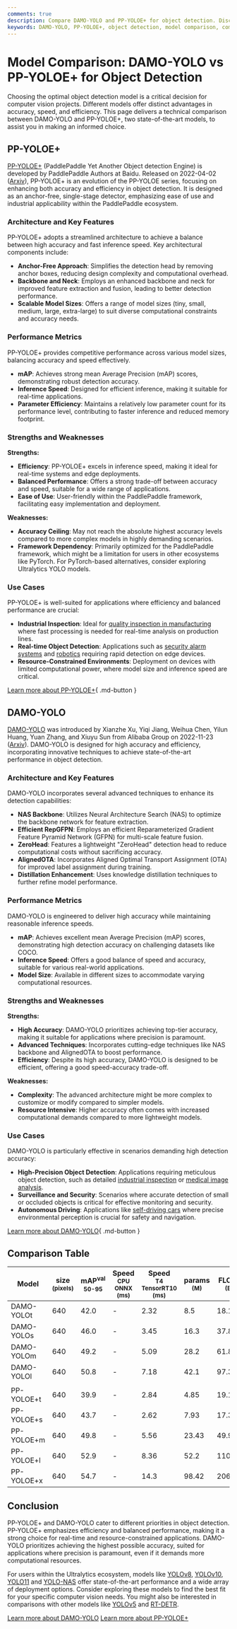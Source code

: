 ```yaml
---
comments: true
description: Compare DAMO-YOLO and PP-YOLOE+ for object detection. Discover strengths, weaknesses, and use cases to choose the best model for your projects.
keywords: DAMO-YOLO, PP-YOLOE+, object detection, model comparison, computer vision, YOLO models, AI, deep learning, PaddlePaddle, NAS backbone
---
```


# Model Comparison: DAMO-YOLO vs PP-YOLOE+ for Object Detection

Choosing the optimal object detection model is a critical decision for computer vision projects. Different models offer distinct advantages in accuracy, speed, and efficiency. This page delivers a technical comparison between DAMO-YOLO and PP-YOLOE+, two state-of-the-art models, to assist you in making an informed choice.

<script async src="https://cdn.jsdelivr.net/npm/chart.js"></script>
<script defer src="../../javascript/benchmark.js"></script>

<canvas id="modelComparisonChart" width="1024" height="400" active-models='["DAMO-YOLO", "PP-YOLOE+"]'></canvas>

## PP-YOLOE+

[PP-YOLOE+](https://github.com/PaddlePaddle/PaddleDetection/tree/develop/configs/ppyoloe) (PaddlePaddle Yet Another Object detection Engine) is developed by PaddlePaddle Authors at Baidu. Released on 2022-04-02 ([Arxiv](https://arxiv.org/abs/2203.16250)), PP-YOLOE+ is an evolution of the PP-YOLOE series, focusing on enhancing both accuracy and efficiency in object detection. It is designed as an anchor-free, single-stage detector, emphasizing ease of use and industrial applicability within the PaddlePaddle ecosystem.

### Architecture and Key Features

PP-YOLOE+ adopts a streamlined architecture to achieve a balance between high accuracy and fast inference speed. Key architectural components include:

- **Anchor-Free Approach**: Simplifies the detection head by removing anchor boxes, reducing design complexity and computational overhead.
- **Backbone and Neck**: Employs an enhanced backbone and neck for improved feature extraction and fusion, leading to better detection performance.
- **Scalable Model Sizes**: Offers a range of model sizes (tiny, small, medium, large, extra-large) to suit diverse computational constraints and accuracy needs.

### Performance Metrics

PP-YOLOE+ provides competitive performance across various model sizes, balancing accuracy and speed effectively.

- **mAP**: Achieves strong mean Average Precision (mAP) scores, demonstrating robust detection accuracy.
- **Inference Speed**: Designed for efficient inference, making it suitable for real-time applications.
- **Parameter Efficiency**: Maintains a relatively low parameter count for its performance level, contributing to faster inference and reduced memory footprint.

### Strengths and Weaknesses

**Strengths:**

- **Efficiency**: PP-YOLOE+ excels in inference speed, making it ideal for real-time systems and edge deployments.
- **Balanced Performance**: Offers a strong trade-off between accuracy and speed, suitable for a wide range of applications.
- **Ease of Use**: User-friendly within the PaddlePaddle framework, facilitating easy implementation and deployment.

**Weaknesses:**

- **Accuracy Ceiling**: May not reach the absolute highest accuracy levels compared to more complex models in highly demanding scenarios.
- **Framework Dependency**: Primarily optimized for the PaddlePaddle framework, which might be a limitation for users in other ecosystems like PyTorch. For PyTorch-based alternatives, consider exploring Ultralytics YOLO models.

### Use Cases

PP-YOLOE+ is well-suited for applications where efficiency and balanced performance are crucial:

- **Industrial Inspection**: Ideal for [quality inspection in manufacturing](https://www.ultralytics.com/blog/quality-inspection-in-manufacturing-traditional-vs-deep-learning-methods) where fast processing is needed for real-time analysis on production lines.
- **Real-time Object Detection**: Applications such as [security alarm systems](https://www.ultralytics.com/blog/security-alarm-system-projects-with-ultralytics-yolov8) and [robotics](https://www.ultralytics.com/glossary/robotics) requiring rapid detection on edge devices.
- **Resource-Constrained Environments**: Deployment on devices with limited computational power, where model size and inference speed are critical.

[Learn more about PP-YOLOE+](https://github.com/PaddlePaddle/PaddleDetection/tree/develop/configs/ppyoloe){ .md-button }

## DAMO-YOLO

[DAMO-YOLO](https://github.com/tinyvision/DAMO-YOLO) was introduced by Xianzhe Xu, Yiqi Jiang, Weihua Chen, Yilun Huang, Yuan Zhang, and Xiuyu Sun from Alibaba Group on 2022-11-23 ([Arxiv](https://arxiv.org/abs/2211.15444v2)). DAMO-YOLO is designed for high accuracy and efficiency, incorporating innovative techniques to achieve state-of-the-art performance in object detection.

### Architecture and Key Features

DAMO-YOLO incorporates several advanced techniques to enhance its detection capabilities:

- **NAS Backbone**: Utilizes Neural Architecture Search (NAS) to optimize the backbone network for feature extraction.
- **Efficient RepGFPN**: Employs an efficient Reparameterized Gradient Feature Pyramid Network (GFPN) for multi-scale feature fusion.
- **ZeroHead**: Features a lightweight "ZeroHead" detection head to reduce computational costs without sacrificing accuracy.
- **AlignedOTA**: Incorporates Aligned Optimal Transport Assignment (OTA) for improved label assignment during training.
- **Distillation Enhancement**: Uses knowledge distillation techniques to further refine model performance.

### Performance Metrics

DAMO-YOLO is engineered to deliver high accuracy while maintaining reasonable inference speeds.

- **mAP**: Achieves excellent mean Average Precision (mAP) scores, demonstrating high detection accuracy on challenging datasets like COCO.
- **Inference Speed**: Offers a good balance of speed and accuracy, suitable for various real-world applications.
- **Model Size**: Available in different sizes to accommodate varying computational resources.

### Strengths and Weaknesses

**Strengths:**

- **High Accuracy**: DAMO-YOLO prioritizes achieving top-tier accuracy, making it suitable for applications where precision is paramount.
- **Advanced Techniques**: Incorporates cutting-edge techniques like NAS backbone and AlignedOTA to boost performance.
- **Efficiency**: Despite its high accuracy, DAMO-YOLO is designed to be efficient, offering a good speed-accuracy trade-off.

**Weaknesses:**

- **Complexity**: The advanced architecture might be more complex to customize or modify compared to simpler models.
- **Resource Intensive**: Higher accuracy often comes with increased computational demands compared to more lightweight models.

### Use Cases

DAMO-YOLO is particularly effective in scenarios demanding high detection accuracy:

- **High-Precision Object Detection**: Applications requiring meticulous object detection, such as detailed [industrial inspection](https://www.ultralytics.com/solutions/ai-in-manufacturing) or [medical image analysis](https://www.ultralytics.com/glossary/medical-image-analysis).
- **Surveillance and Security**: Scenarios where accurate detection of small or occluded objects is critical for effective monitoring and security.
- **Autonomous Driving**: Applications like [self-driving cars](https://www.ultralytics.com/solutions/ai-in-self-driving) where precise environmental perception is crucial for safety and navigation.

[Learn more about DAMO-YOLO](https://github.com/tinyvision/DAMO-YOLO){ .md-button }

## Comparison Table

| Model      | size<br><sup>(pixels) | mAP<sup>val<br>50-95 | Speed<br><sup>CPU ONNX<br>(ms) | Speed<br><sup>T4 TensorRT10<br>(ms) | params<br><sup>(M) | FLOPs<br><sup>(B) |
|------------|-----------------------|----------------------|--------------------------------|-------------------------------------|--------------------|-------------------|
| DAMO-YOLOt | 640                   | 42.0                 | -                              | 2.32                                | 8.5                | 18.1              |
| DAMO-YOLOs | 640                   | 46.0                 | -                              | 3.45                                | 16.3               | 37.8              |
| DAMO-YOLOm | 640                   | 49.2                 | -                              | 5.09                                | 28.2               | 61.8              |
| DAMO-YOLOl | 640                   | 50.8                 | -                              | 7.18                                | 42.1               | 97.3              |
|            |                       |                      |                                |                                     |                    |                   |
| PP-YOLOE+t | 640                   | 39.9                 | -                              | 2.84                                | 4.85               | 19.15             |
| PP-YOLOE+s | 640                   | 43.7                 | -                              | 2.62                                | 7.93               | 17.36             |
| PP-YOLOE+m | 640                   | 49.8                 | -                              | 5.56                                | 23.43              | 49.91             |
| PP-YOLOE+l | 640                   | 52.9                 | -                              | 8.36                                | 52.2               | 110.07            |
| PP-YOLOE+x | 640                   | 54.7                 | -                              | 14.3                                | 98.42              | 206.59            |

## Conclusion

PP-YOLOE+ and DAMO-YOLO cater to different priorities in object detection. PP-YOLOE+ emphasizes efficiency and balanced performance, making it a strong choice for real-time and resource-constrained applications. DAMO-YOLO prioritizes achieving the highest possible accuracy, suited for applications where precision is paramount, even if it demands more computational resources.

For users within the Ultralytics ecosystem, models like [YOLOv8](https://docs.ultralytics.com/models/yolov8/), [YOLOv10](https://docs.ultralytics.com/models/yolov10/), [YOLO11](https://docs.ultralytics.com/models/yolo11/) and [YOLO-NAS](https://docs.ultralytics.com/models/yolo-nas/) offer state-of-the-art performance and a wide array of deployment options. Consider exploring these models to find the best fit for your specific computer vision needs. You might also be interested in comparisons with other models like [YOLOv5](https://docs.ultralytics.com/models/yolov5/) and [RT-DETR](https://docs.ultralytics.com/models/rtdetr/).

[Learn more about DAMO-YOLO](https://github.com/tinyvision/DAMO-YOLO)
[Learn more about PP-YOLOE+](https://github.com/PaddlePaddle/PaddleDetection/tree/develop/configs/ppyoloe)
